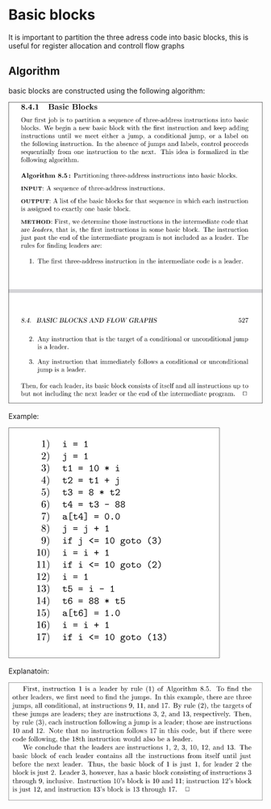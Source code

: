 # Basic blocks
It is important to partition the three adress code into basic blocks, this is useful for register allocation and controll flow graphs

## Algorithm 
basic blocks are constructed using the following algorithm:

![algorithm](Basic_block_algorihm.png)


Example:

![Example](Basic_block_TAC.png)


Explanatoin:

![Explanation](Basic_block_TAC_explanation.png)